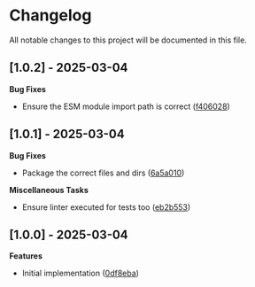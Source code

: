 # Changelog

All notable changes to this project will be documented in this file.

## [1.0.2] - 2025-03-04

**Bug Fixes**

- Ensure the ESM module import path is correct ([f406028](https://github.com/opcotech/gulp-s3-upload/commit/f406028c025a556aa9802ff1e871790394856f92))

## [1.0.1] - 2025-03-04

**Bug Fixes**

- Package the correct files and dirs ([6a5a010](https://github.com/opcotech/gulp-s3-upload/commit/6a5a0105f4f86d6ab6560f689cb8f4814905c498))

**Miscellaneous Tasks**

- Ensure linter executed for tests too ([eb2b553](https://github.com/opcotech/gulp-s3-upload/commit/eb2b5530812af96467ce469d82a2488fd72f0d2b))

## [1.0.0] - 2025-03-04

**Features**

- Initial implementation ([0df8eba](https://github.com/opcotech/gulp-s3-upload/commit/0df8eba7ff2644e200e59ab7e436267c40ba9a29))
